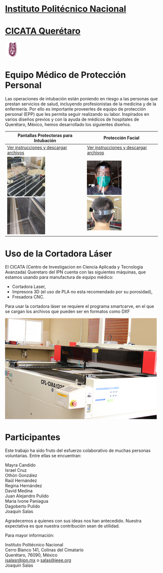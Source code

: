 # [Instituto Politécnico Nacional](https://www.ipn.mx/)
# [CICATA Querétaro](https://www.cicataqro.ipn.mx/cq/qro/Paginas/index.html) 
![logo](https://github.com/CICATA/covid19/blob/master/ipn.png)
# Equipo Médico de Protección Personal 



Las operaciones de intubación están poniendo en riesgo a las personas que prestan servicios de salud, incluyendo profesionistas de la medicina y de la enfermería. Por ello es importante proveerles de equipo de protección personal (EPP) que les permita seguir realizando su labor. Inspirados en varios diseños previos y con la ayuda de médicos de hospitales de Querétaro, México, hemos desarrollado los siguientes diseños.

| Pantallas Protectoras para Intubación | Protección Facial |
| ------------- | ------------- |
| [Ver instrucciones y descargar archivos](https://github.com/CICATA/covid19/blob/master/AerosolBox.md) | [Ver instrucciones y descargar archivos](https://github.com/CICATA/covid19/blob/master/ProteccionFacial.md) |
| <img src="https://github.com/CICATA/covid19/blob/master/terminada.jpg" width="50%"> <img src="https://github.com/CICATA/covid19/blob/master/esquinas.jpg" width="50%"> | <img src="https://github.com/CICATA/covid19/blob/master/muestraFrente.jpg" width="50%"> <img src="https://github.com/CICATA/covid19/blob/master/muestraTrasero.jpg" width="50%"> |



# Uso de la Cortadora Láser

El CICATA (Centro de Investigacion en Ciencia Aplicada y Tecnologia Avanzada)  Queretaro del IPN cuenta con las siguientes máquinas, que estamos usando para manufactura de equipo médico:

+ Cortadora Laser,
+ Impresora 3D (el uso de PLA no esta recomendado por su porosidad),
+ Fresadora CNC.


Para usar la cortadora láser se requiere el programa smartcarve, en el que se cargan los archivos que pueden ser en formatos como DXF

![cortadora](https://github.com/CICATA/covid19/blob/master/cortadora.jpg)


# Participantes
Este trabajo ha sido fruto del esfuerzo colaborativo de muchas personas voluntarias. Entre ellas se encuentran:


Mayra Candido<br/>
Israel Cruz <br/>
Othón González<br/>
Raúl Hernández<br/>
Regina Hernández<br/>
David Medina<br/>
Juan Alejandro Pulido<br/>
Maria Ivone Paniagua<br/>
Dagoberto Pulido<br/>
Joaquín Salas<br/>

Agradecemos a quienes con sus ideas nos han antecedido. Nuestra expectativa es que nuestra contribución sean de utilidad. 

Para mayor información: 

Instituto Politécnico Nacional<br/>
Cerro Blanco 141, Colinas del Cimatario<br/> 
Querétaro, 76090, México<br/>
jsalasr@ipn.mx o salas@ieee.org<br/>
Joaquín Salas
